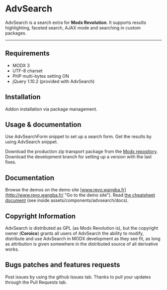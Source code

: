 # AdvSearch

AdvSearch is a search extra for **Modx Revolution**. It supports results highlighting, faceted search, AJAX mode and searching in custom packages.

----------------------

## Requirements

 * MODX 3
 * UTF-8 charset
 * PHP multi-bytes setting ON
 * jQuery 1.10.2 (provided with AdvSearch)


## Installation

Addon installation via package management.


## Usage & documentation

Use AdvSearchForm snippet to set up a search form. Get the results by using AdvSearch snippet.

Download the production zip transport package from the [Modx repository](http://modx.com/extras/package/advsearch "Go to the Modx AdvSearch download page").
Download the development branch for setting up a version with the last fixes.


## Documentation

Browse the demos on the demo site [www.revo.wangba.fr](http://www.revo.wangba.fr/ "Go to the demo site").
Read [the cheatsheet document](http://www.revo.wangba.fr/index.php?id=95 "Go to the demo site documentation page") (see inside assets/components/advsearch/docs).


## Copyright Information

AdvSearch is distributed as GPL (as Modx Revolution is), but the copyright owner (**Coroico**) grants all users of AdvSearch the ability to modify, distribute and use AdvSearch in MODX development as they see fit, as long as attribution is given somewhere in the distributed source of all derivative works.


## Bugs patches and features requests

Post issues by using the github Issues tab.
Thanks to pull your updates through the Pull Requests tab.

